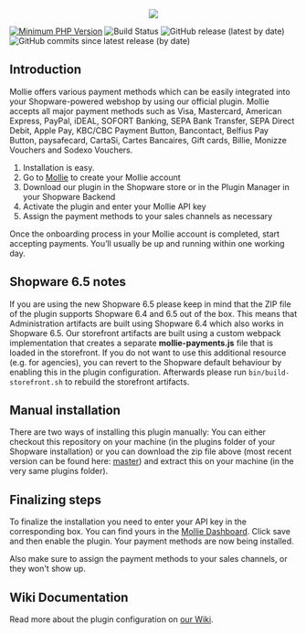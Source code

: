 <p align="center">
   <img src="/.github/assets/home-logo.png">
</p>

[![Minimum PHP Version](https://img.shields.io/badge/php-%3E%3D%207.2-8892BF.svg?style=flat)](https://php.net/)  ![Build Status](https://github.com/mollie/Shopware6/actions/workflows/ci_pipe.yml/badge.svg) ![GitHub release (latest by date)](https://img.shields.io/github/v/release/mollie/Shopware6) ![GitHub commits since latest release (by date)](https://img.shields.io/github/commits-since/mollie/Shopware6/latest)



## Introduction
Mollie offers various payment methods which can be easily integrated into your Shopware-powered webshop by using our official plugin. Mollie accepts all major payment methods such as Visa, Mastercard, American Express, PayPal, iDEAL, SOFORT Banking, SEPA Bank Transfer, SEPA Direct Debit, Apple Pay, KBC/CBC Payment Button, Bancontact, Belfius Pay Button, paysafecard, CartaSi, Cartes Bancaires, Gift cards, Billie, Monizze Vouchers and Sodexo Vouchers.

1.  Installation is easy.
2.  Go to  [Mollie](https://www.mollie.com/signup/)  to create your Mollie account
3.  Download our plugin in the Shopware store or in the Plugin Manager in your Shopware Backend
4.  Activate the plugin and enter your Mollie API key
5.  Assign the payment methods to your sales channels as necessary

Once the onboarding process in your Mollie account is completed, start accepting payments. You’ll usually be up and running within one working day.

## Shopware 6.5 notes
If you are using the new Shopware 6.5 please keep in mind that the ZIP file of the plugin supports Shopware 6.4 and 6.5 out of the box.
This means that Administration artifacts are built using Shopware 6.4 which also works in Shopware 6.5.
Our storefront artifacts are built using a custom webpack implementation that creates a separate **mollie-payments.js** file that is loaded in the storefront.
If you do not want to use this additional resource (e.g. for agencies), you can revert to the Shopware default behaviour by enabling this in the plugin configuration.
Afterwards please run `bin/build-storefront.sh` to rebuild the storefront artifacts.

## Manual installation
There are two ways of installing this plugin manually: You can either checkout this repository on your machine (in the plugins folder of your Shopware installation) or you can download the zip file above (most recent version can be found here: [master](https://github.com/mollie/Shopware/archive/master.zip)) and extract this on your machine (in the very same plugins folder).

## Finalizing steps
To finalize the installation you need to enter your API key in the corresponding box. You can find yours in the [Mollie Dashboard](https://www.mollie.com/dashboard/payments). Click save and then enable the plugin. Your payment methods are now being installed.

Also make sure to assign the payment methods to your sales channels, or they won't show up.

## Wiki Documentation
Read more about the plugin configuration on [our Wiki](https://github.com/mollie/Shopware6/wiki).
